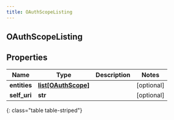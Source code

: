 ```yaml
---
title: OAuthScopeListing
---
```

## OAuthScopeListing

## Properties

|Name | Type | Description | Notes|
|------------ | ------------- | ------------- | -------------|
| **entities** | [**list[OAuthScope]**](OAuthScope.html) |  | [optional] |
| **self_uri** | **str** |  | [optional] |
{: class="table table-striped"}



